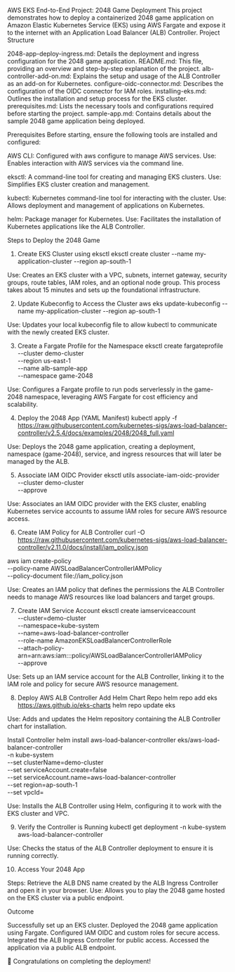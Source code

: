 AWS EKS End-to-End Project: 2048 Game Deployment
This project demonstrates how to deploy a containerized 2048 game application on Amazon Elastic Kubernetes Service (EKS) using AWS Fargate and expose it to the internet with an Application Load Balancer (ALB) Controller.
Project Structure

2048-app-deploy-ingress.md: Details the deployment and ingress configuration for the 2048 game application.
README.md: This file, providing an overview and step-by-step explanation of the project.
alb-controller-add-on.md: Explains the setup and usage of the ALB Controller as an add-on for Kubernetes.
configure-oidc-connector.md: Describes the configuration of the OIDC connector for IAM roles.
installing-eks.md: Outlines the installation and setup process for the EKS cluster.
prerequisites.md: Lists the necessary tools and configurations required before starting the project.
sample-app.md: Contains details about the sample 2048 game application being deployed.

Prerequisites
Before starting, ensure the following tools are installed and configured:

AWS CLI: Configured with aws configure to manage AWS services.
Use: Enables interaction with AWS services via the command line.


eksctl: A command-line tool for creating and managing EKS clusters.
Use: Simplifies EKS cluster creation and management.


kubectl: Kubernetes command-line tool for interacting with the cluster.
Use: Allows deployment and management of applications on Kubernetes.


helm: Package manager for Kubernetes.
Use: Facilitates the installation of Kubernetes applications like the ALB Controller.



Steps to Deploy the 2048 Game
1. Create EKS Cluster using eksctl
eksctl create cluster --name my-application-cluster --region ap-south-1


Use: Creates an EKS cluster with a VPC, subnets, internet gateway, security groups, route tables, IAM roles, and an optional node group. This process takes about 15 minutes and sets up the foundational infrastructure.

2. Update Kubeconfig to Access the Cluster
aws eks update-kubeconfig --name my-application-cluster --region ap-south-1


Use: Updates your local kubeconfig file to allow kubectl to communicate with the newly created EKS cluster.

3. Create a Fargate Profile for the Namespace
eksctl create fargateprofile \
  --cluster demo-cluster \
  --region us-east-1 \
  --name alb-sample-app \
  --namespace game-2048


Use: Configures a Fargate profile to run pods serverlessly in the game-2048 namespace, leveraging AWS Fargate for cost efficiency and scalability.

4. Deploy the 2048 App (YAML Manifest)
kubectl apply -f https://raw.githubusercontent.com/kubernetes-sigs/aws-load-balancer-controller/v2.5.4/docs/examples/2048/2048_full.yaml


Use: Deploys the 2048 game application, creating a deployment, namespace (game-2048), service, and ingress resources that will later be managed by the ALB.

5. Associate IAM OIDC Provider
eksctl utils associate-iam-oidc-provider \
  --cluster demo-cluster \
  --approve


Use: Associates an IAM OIDC provider with the EKS cluster, enabling Kubernetes service accounts to assume IAM roles for secure AWS resource access.

6. Create IAM Policy for ALB Controller
curl -O https://raw.githubusercontent.com/kubernetes-sigs/aws-load-balancer-controller/v2.11.0/docs/install/iam_policy.json

aws iam create-policy \
  --policy-name AWSLoadBalancerControllerIAMPolicy \
  --policy-document file://iam_policy.json


Use: Creates an IAM policy that defines the permissions the ALB Controller needs to manage AWS resources like load balancers and target groups.

7. Create IAM Service Account
eksctl create iamserviceaccount \
  --cluster=demo-cluster \
  --namespace=kube-system \
  --name=aws-load-balancer-controller \
  --role-name AmazonEKSLoadBalancerControllerRole \
  --attach-policy-arn=arn:aws:iam::<your-aws-account-id>:policy/AWSLoadBalancerControllerIAMPolicy \
  --approve


Use: Sets up an IAM service account for the ALB Controller, linking it to the IAM role and policy for secure AWS resource management.

8. Deploy AWS ALB Controller
Add Helm Chart Repo
helm repo add eks https://aws.github.io/eks-charts
helm repo update eks


Use: Adds and updates the Helm repository containing the ALB Controller chart for installation.

Install Controller
helm install aws-load-balancer-controller eks/aws-load-balancer-controller \
  -n kube-system \
  --set clusterName=demo-cluster \
  --set serviceAccount.create=false \
  --set serviceAccount.name=aws-load-balancer-controller \
  --set region=ap-south-1 \
  --set vpcId=<your-vpc-id>


Use: Installs the ALB Controller using Helm, configuring it to work with the EKS cluster and VPC.

9. Verify the Controller is Running
kubectl get deployment -n kube-system aws-load-balancer-controller


Use: Checks the status of the ALB Controller deployment to ensure it is running correctly.

10. Access Your 2048 App

Steps: Retrieve the ALB DNS name created by the ALB Ingress Controller and open it in your browser.
Use: Allows you to play the 2048 game hosted on the EKS cluster via a public endpoint.

Outcome

Successfully set up an EKS cluster.
Deployed the 2048 game application using Fargate.
Configured IAM OIDC and custom roles for secure access.
Integrated the ALB Ingress Controller for public access.
Accessed the application via a public ALB endpoint.

🎉 Congratulations on completing the deployment!
